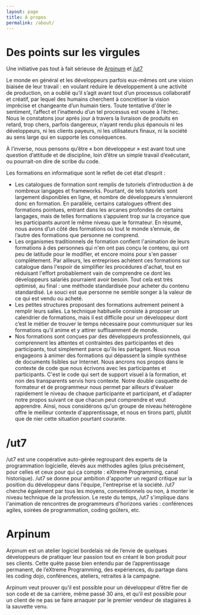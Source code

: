 ```yaml
---
layout: page
title: À propos
permalink: /about/
---
```


# Des points sur les virgules

Une initiative pas tout à fait sérieuse de [Arpinum](http://arpinum.fr) et [/ut7](http://ut7.fr)

Le monde en général et les développeurs parfois eux-mêmes ont une vision biaisée de leur travail : en voulant réduire le développement à une activité de production, on a oublié qu’il s’agit avant tout d’un processus collaboratif et créatif, par lequel des humains cherchent à concrétiser la vision imprécise et changeante d’un humain tiers. Toute tentative d'ôter le sentiment, l’affect et l’inattendu d’un tel processus est vouée à l’échec. Nous le constatons jour après jour à travers la livraison de produits en retard, trop chers, parfois dangereux, n’ayant rendu plus épanouis ni les développeurs, ni les clients payeurs, ni les utilisateurs finaux, ni la société au sens large qui en supporte les conséquences.

À l’inverse, nous pensons qu’être « bon développeur » est avant tout une question d’attitude et de discipline, loin d’être un simple travail d’exécutant, ou pourrait-on dire de scribe du code.

Les formations en informatique sont le reflet de cet état d’esprit :

* Les catalogues de formation sont remplis de tutoriels d’introduction à de nombreux langages et frameworks. Pourtant, de tels tutoriels sont largement disponibles en ligne, et nombre de développeurs s’ennuieront donc en formation. En parallèle, certains catalogues offrent des formations pointues, entrant dans les arcanes profondes de certains langages, mais de telles formations s’appuient trop sur la croyance que les participants auront le même niveau que le formateur. En résumé, nous avons d’un côté des formations où tout le monde s’ennuie, de l’autre des formations que personne ne comprend.
* Les organismes traditionnels de formation confient l'animation de leurs formations à des personnes qui n'en ont pas conçu le contenu, qui ont peu de latitude pour le modifier, et encore moins pour s'en passer complètement. Par ailleurs, les entreprises achètent ces formations sur catalogue dans l'espoir de simplifier les procédures d'achat, tout en réduisant l'effort probablement vain de comprendre ce dont les développeurs salariés pourraient avoir besoin. Tout cela est très optimisé, au final : une méthode standardisée pour acheter du contenu standardisé. Le souci est que personne ne semble songer à la valeur de ce qui est vendu ou acheté.
* Les petites structures proposant des formations autrement peinent à remplir leurs salles. La technique habituelle consiste à proposer un calendrier de formations, mais il est difficile pour un développeur dont c’est le métier de trouver le temps nécessaire pour communiquer sur les formations qu’il anime et y attirer suffisamment de monde.
* Nos formations sont conçues par des développeurs professionnels, qui comprennent les attentes et contraintes des participantes et des participants, tout simplement parce qu'ils les partagent. Nous nous engageons à animer des formations qui dépassent la simple synthèse de documents lisibles sur Internet. Nous ancrons nos propos dans le contexte de code que nous écrivons avec les participantes et participants. C'est le code qui sert de support visuel à la formation, et non des transparents servis hors contexte. Notre double casquette de formateur et de programmeur nous permet par ailleurs d'évaluer rapidement le niveau de chaque participante et participant, et d'adapter notre propos suivant ce que chacun peut comprendre et veut apprendre. Ainsi, nous considérons qu'un groupe de niveau hétérogène offre le meilleur contexte d'apprentissage, et nous en tirons parti, plutôt que de nier cette situation pourtant courante.

# /ut7

/ut7 est une coopérative auto-gérée regroupant des experts de la programmation logicielle, élevés aux méthodes agiles (plus précisément, pour celles et ceux pour qui ça compte : eXtreme Programming, canal historique). /ut7 se donne pour ambition d'apporter un regard critique sur la position du développeur dans l'équipe, l'entreprise et la société. /ut7 cherche également par tous les moyens, conventionnels ou non, à monter le niveau technique de la profession. Le reste du temps, /ut7 s'implique dans l'animation de rencontres de programmeurs d'horizons variés : conférences agiles, soirées de programmation, coding goûters, etc.

# Arpinum

Arpinum est un atelier logiciel bordelais né de l’envie de quelques développeurs de pratiquer leur passion tout en créant le bon produit pour ses clients. Cette quête passe bien entendu par de l’apprentissage permanent, de l’eXtreme Programming, des expériences, du partage dans les coding dojo, conférences, ateliers, retraites à la campagne.

Arpinum veut prouver qu’il est possible pour un développeur d’être fier de son code et de sa carrière, même passé 30 ans, et qu’il est possible pour un client de ne pas se faire arnaquer par le premier vendeur de stagiaires à la sauvette venu.
